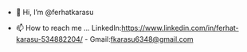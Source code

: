 - 👋 Hi, I’m @ferhatkarasu

- 📫 How to reach me ... LinkedIn:https://www.linkedin.com/in/ferhat-karasu-534882204/ - Gmail:fkarasu6348@gmail.com

<!---
ferhatkarasu/ferhatkarasu is a ✨ special ✨ repository because its `README.md` (this file) appears on your GitHub profile.
You can click the Preview link to take a look at your changes.
--->

